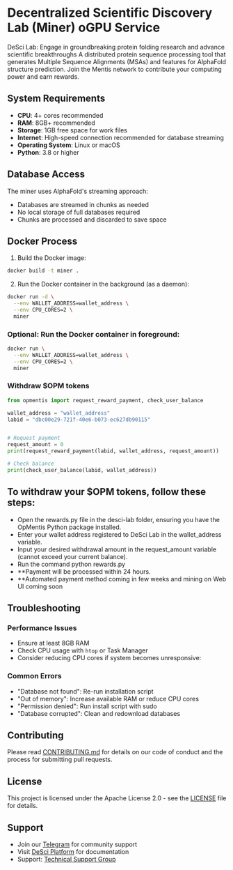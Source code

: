 # Decentralized Scientific Discovery Lab (Miner) oGPU Service
DeSci Lab: Engage in groundbreaking protein folding research and advance scientific breakthroughs
A distributed protein sequence processing tool that generates Multiple Sequence Alignments (MSAs) and features for AlphaFold structure prediction. Join the Mentis network to contribute your computing power and earn rewards.

## System Requirements

- **CPU**: 4+ cores recommended
- **RAM**: 8GB+ recommended
- **Storage**: 1GB free space for work files
- **Internet**: High-speed connection recommended for database streaming
- **Operating System**: Linux or macOS
- **Python**: 3.8 or higher

## Database Access

The miner uses AlphaFold's streaming approach:
- Databases are streamed in chunks as needed
- No local storage of full databases required
- Chunks are processed and discarded to save space

## Docker Process

1. Build the Docker image:
```bash
docker build -t miner .
```

2. Run the Docker container in the background (as a daemon):

```bash
docker run -d \
  --env WALLET_ADDRESS=wallet_address \
  --env CPU_CORES=2 \
  miner
```
### Optional: Run the Docker container in foreground:

```bash
docker run \
  --env WALLET_ADDRESS=wallet_address \
  --env CPU_CORES=2 \
  miner
```

### Withdraw $OPM tokens

```python
from opmentis import request_reward_payment, check_user_balance

wallet_address = "wallet_address"
labid = "dbc00e29-721f-40e6-b073-ec627db90115"


# Request payment
request_amount = 0
print(request_reward_payment(labid, wallet_address, request_amount))

# Check balance
print(check_user_balance(labid, wallet_address))
```
## To withdraw your $OPM tokens, follow these steps:
- ⁠Open the rewards.py file in the desci-lab folder, ensuring you have the OpMentis Python package installed.
- ⁠Enter your wallet address registered to DeSci Lab in the wallet_address variable.
- Input your desired withdrawal amount in the request_amount variable (cannot exceed your current balance).
- ⁠Run the command python rewards.py
- **Payment will be processed within 24 hours.
- **Automated payment method coming in few weeks and mining on Web UI coming soon


## Troubleshooting

### Performance Issues
- Ensure at least 8GB RAM
- Check CPU usage with `htop` or Task Manager
- Consider reducing CPU cores if system becomes unresponsive:

### Common Errors
- "Database not found": Re-run installation script
- "Out of memory": Increase available RAM or reduce CPU cores
- "Permission denied": Run install script with sudo
- "Database corrupted": Clean and redownload databases

## Contributing

Please read [CONTRIBUTING.md](CONTRIBUTING.md) for details on our code of conduct and the process for submitting pull requests.

## License

This project is licensed under the Apache License 2.0 - see the [LICENSE](LICENSE) file for details.

## Support

- Join our [Telegram](https://t.me/opmentisai) for community support
- Visit [DeSci Platform](https://desci.opmentis.xyz) for documentation
- Support: [Technical Support Group](https://t.me/Opmentissupport)
